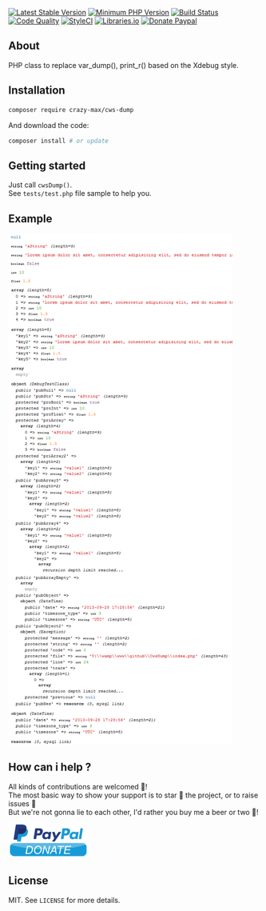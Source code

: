 [![Latest Stable Version](https://img.shields.io/packagist/v/crazy-max/cws-dump.svg?style=flat-square)](https://packagist.org/packages/crazy-max/cws-dump)
[![Minimum PHP Version](https://img.shields.io/badge/php-%3E%3D%205.3.0-8892BF.svg?style=flat-square)](https://php.net/)
[![Build Status](https://img.shields.io/travis/crazy-max/CwsDump/master.svg?style=flat-square)](https://travis-ci.org/crazy-max/CwsDump)
[![Code Quality](https://img.shields.io/codacy/grade/0ea42a57c14d47b7a26e1991fc41ef36.svg?style=flat-square)](https://www.codacy.com/app/crazy-max/CwsDump)
[![StyleCI](https://styleci.io/repos/13171241/shield?style=flat-square)](https://styleci.io/repos/13171241)
[![Libraries.io](https://img.shields.io/librariesio/github/crazy-max/CwsDump.svg?style=flat-square)](https://libraries.io/github/crazy-max/CwsDump)
[![Donate Paypal](https://img.shields.io/badge/donate-paypal-7057ff.svg?style=flat-square)](https://www.paypal.com/cgi-bin/webscr?cmd=_s-xclick&hosted_button_id=GCKCDZFTKMPKW)

## About

PHP class to replace var_dump(), print_r() based on the Xdebug style.

## Installation

```bash
composer require crazy-max/cws-dump
```

And download the code:

```bash
composer install # or update
```

## Getting started

Just call `cwsDump()`.<br />
See `tests/test.php` file sample to help you.

## Example

![](.res/example.png)

## How can i help ?

All kinds of contributions are welcomed :raised_hands:!<br />
The most basic way to show your support is to star :star2: the project, or to raise issues :speech_balloon:<br />
But we're not gonna lie to each other, I'd rather you buy me a beer or two :beers:!

[![Paypal](.res/paypal.png)](https://www.paypal.com/cgi-bin/webscr?cmd=_s-xclick&hosted_button_id=GCKCDZFTKMPKW)

## License

MIT. See `LICENSE` for more details.
